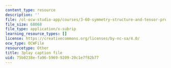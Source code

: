 ```yaml
---
content_type: resource
description: ''
file: /ol-ocw-studio-app/courses/3-60-symmetry-structure-and-tensor-properties-of-materials-fall-2005/75b0238efa965969920920c1e7f82b77_XYKEtZiierI.vtt
file_size: 68068
file_type: application/x-subrip
learning_resource_types: []
license: https://creativecommons.org/licenses/by-nc-sa/4.0/
ocw_type: OCWFile
resourcetype: Other
title: 3play caption file
uid: 75b0238e-fa96-5969-9209-20c1e7f82b77
---
```

